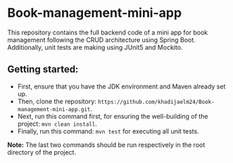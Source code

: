 # Book-management-mini-app

This repository contains the full backend code of a mini app for book management following the CRUD architecture using Spring Boot. Additionally, unit tests are making using JUnit5 and Mockito.

## Getting started:

- First, ensure that you have the JDK environment and Maven already set up.
- Then, clone the repository: `https://github.com/khadijaelm24/Book-management-mini-app.git`.
- Next, run this command first, for ensuring the well-building of the project: `mvn clean install`.
- Finally, run this command: `mvn test` for executing all unit tests.

**Note:** The last two commands should be run respectively in the root directory of the project.
